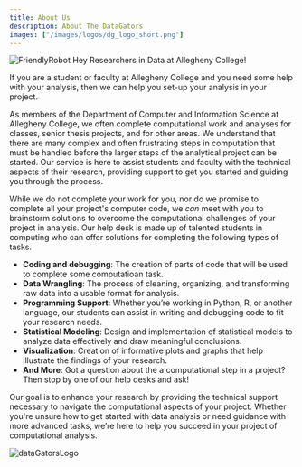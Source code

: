 ```yaml
---
title: About Us
description: About The DataGators
images: ["/images/logos/dg_logo_short.png"]
---
```


![FriendlyRobot](/images/main/bot.png)
Hey Researchers in Data at Allegheny College!

If you are a student or faculty at Allegheny College and you need some help with your analysis, then we can help you set-up your analysis in your project.

As members of the Department of Computer and Information Science at Allegheny College, we often complete computational work and analyses for classes, senior thesis projects, and for other areas. We understand that there are many complex and often frustrating steps in computation that must be handled before the larger steps of the analytical project can be started. Our service is here to assist students and faculty with the technical aspects of their research, providing support to get you started and guiding you through the process.

While we do not complete your work for you, nor do we promise to complete all your project's computer code, we _can_ meet with you to brainstorm solutions to overcome the computational challenges of your project in analysis. Our help desk is made up of talented students in computing who can offer solutions for completing the following types of tasks.

+ **Coding and debugging**: The creation of parts of code that will be used to complete some computatioan task.
+ **Data Wrangling**: The process of cleaning, organizing, and transforming raw data into a usable format for analysis.
+ **Programming Support**: Whether you’re working in Python, R, or another language, our students can assist in writing and debugging code to fit your research needs.
+ **Statistical Modeling**: Design and implementation of statistical models to analyze data effectively and draw meaningful conclusions. 
+ **Visualization**: Creation of informative plots and graphs that help illustrate the findings of your research.
+ **And More**: Got a question about the a computational step in a project? Then stop by one of our help desks and ask!

Our goal is to enhance your research by providing the technical support necessary to navigate the computational aspects of your project. Whether you're unsure how to get started with data analysis or need guidance with more advanced tasks, we’re here to help you succeed in your project of computational analysis.

![dataGatorsLogo](/images/main/data_gators_5.png)


 <!-- This is my about page. :wave:

:smile: 
 
 :earth_africa: -->